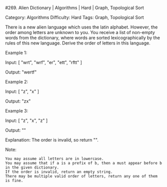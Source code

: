 #269. Alien Dictionary | Algorithms | Hard | Graph, Topological Sort

Category: Algorithms
Difficulty: Hard
Tags: Graph, Topological Sort

There is a new alien language which uses the latin alphabet. However, the order among letters are unknown to you. You receive a list of non-empty words from the dictionary, where words are sorted lexicographically by the rules of this new language. Derive the order of letters in this language.

Example 1:


Input:
[
  "wrt",
  "wrf",
  "er",
  "ett",
  "rftt"
]

Output: "wertf"


Example 2:


Input:
[
  "z",
  "x"
]

Output: "zx"


Example 3:


Input:
[
  "z",
  "x",
  "z"
] 

Output: "" 

Explanation: The order is invalid, so return "".


Note:


	You may assume all letters are in lowercase.
	You may assume that if a is a prefix of b, then a must appear before b in the given dictionary.
	If the order is invalid, return an empty string.
	There may be multiple valid order of letters, return any one of them is fine.


